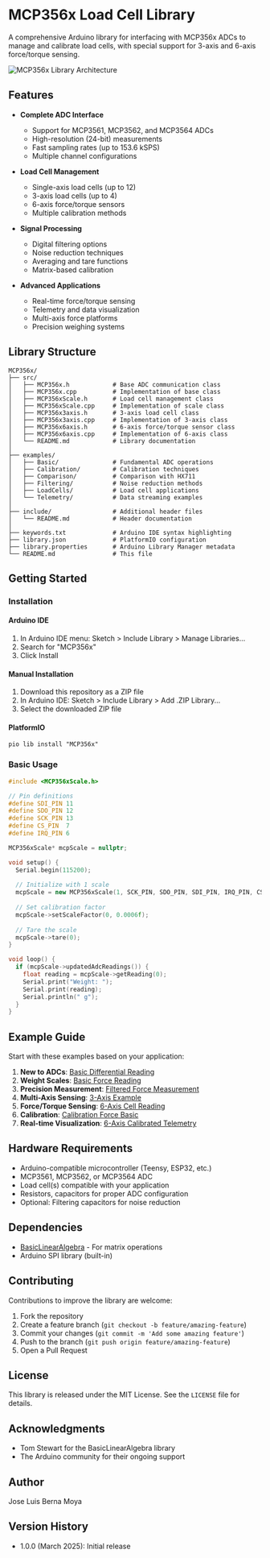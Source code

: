 # MCP356x Load Cell Library

A comprehensive Arduino library for interfacing with MCP356x ADCs to manage and calibrate load cells, with special support for 3-axis and 6-axis force/torque sensing.

![MCP356x Library Architecture](https://via.placeholder.com/800x400?text=MCP356x+Library+Architecture)

## Features

- **Complete ADC Interface**
  - Support for MCP3561, MCP3562, and MCP3564 ADCs
  - High-resolution (24-bit) measurements
  - Fast sampling rates (up to 153.6 kSPS)
  - Multiple channel configurations

- **Load Cell Management**
  - Single-axis load cells (up to 12)
  - 3-axis load cells (up to 4)
  - 6-axis force/torque sensors
  - Multiple calibration methods

- **Signal Processing**
  - Digital filtering options
  - Noise reduction techniques
  - Averaging and tare functions
  - Matrix-based calibration

- **Advanced Applications**
  - Real-time force/torque sensing
  - Telemetry and data visualization
  - Multi-axis force platforms
  - Precision weighing systems

## Library Structure

```
MCP356x/
├── src/
│   ├── MCP356x.h            # Base ADC communication class
│   ├── MCP356x.cpp          # Implementation of base class
│   ├── MCP356xScale.h       # Load cell management class
│   ├── MCP356xScale.cpp     # Implementation of scale class
│   ├── MCP356x3axis.h       # 3-axis load cell class
│   ├── MCP356x3axis.cpp     # Implementation of 3-axis class
│   ├── MCP356x6axis.h       # 6-axis force/torque sensor class
│   ├── MCP356x6axis.cpp     # Implementation of 6-axis class
│   └── README.md            # Library documentation
│
├── examples/
│   ├── Basic/               # Fundamental ADC operations
│   ├── Calibration/         # Calibration techniques
│   ├── Comparison/          # Comparison with HX711
│   ├── Filtering/           # Noise reduction methods
│   ├── LoadCells/           # Load cell applications
│   └── Telemetry/           # Data streaming examples
│
├── include/                 # Additional header files
│   └── README.md            # Header documentation
│
├── keywords.txt             # Arduino IDE syntax highlighting
├── library.json             # PlatformIO configuration
├── library.properties       # Arduino Library Manager metadata
└── README.md                # This file
```

## Getting Started

### Installation

#### Arduino IDE
1. In Arduino IDE menu: Sketch > Include Library > Manage Libraries...
2. Search for "MCP356x"
3. Click Install

#### Manual Installation
1. Download this repository as a ZIP file
2. In Arduino IDE: Sketch > Include Library > Add .ZIP Library...
3. Select the downloaded ZIP file

#### PlatformIO
```
pio lib install "MCP356x"
```

### Basic Usage

```cpp
#include <MCP356xScale.h>

// Pin definitions
#define SDI_PIN 11
#define SDO_PIN 12
#define SCK_PIN 13
#define CS_PIN  7
#define IRQ_PIN 6

MCP356xScale* mcpScale = nullptr;

void setup() {
  Serial.begin(115200);
  
  // Initialize with 1 scale
  mcpScale = new MCP356xScale(1, SCK_PIN, SDO_PIN, SDI_PIN, IRQ_PIN, CS_PIN);
  
  // Set calibration factor
  mcpScale->setScaleFactor(0, 0.0006f);
  
  // Tare the scale
  mcpScale->tare(0);
}

void loop() {
  if (mcpScale->updatedAdcReadings()) {
    float reading = mcpScale->getReading(0);
    Serial.print("Weight: ");
    Serial.print(reading);
    Serial.println(" g");
  }
}
```

## Example Guide

Start with these examples based on your application:

1. **New to ADCs**: [Basic Differential Reading](examples/Basic/mcp356x_basic_differential_reading.cpp)
2. **Weight Scales**: [Basic Force Reading](examples/LoadCells/mcp356x_basic_force_reading.cpp)
3. **Precision Measurement**: [Filtered Force Measurement](examples/LoadCells/mcp356x_filtered_force_measurement.cpp)
4. **Multi-Axis Sensing**: [3-Axis Example](examples/LoadCells/mcp356x_3axis_example.cpp)
5. **Force/Torque Sensing**: [6-Axis Cell Reading](examples/LoadCells/mcp356x_6axis_cell_reading.cpp)
6. **Calibration**: [Calibration Force Basic](examples/Calibration/mcp356x_calibration_force_basic.cpp)
7. **Real-time Visualization**: [6-Axis Calibrated Telemetry](examples/Telemetry/mcp356x_6axis_calibrated_telemetry.cpp)

## Hardware Requirements

- Arduino-compatible microcontroller (Teensy, ESP32, etc.)
- MCP3561, MCP3562, or MCP3564 ADC
- Load cell(s) compatible with your application
- Resistors, capacitors for proper ADC configuration
- Optional: Filtering capacitors for noise reduction


## Dependencies

- [BasicLinearAlgebra](https://github.com/tomstewart89/BasicLinearAlgebra) - For matrix operations
- Arduino SPI library (built-in)

## Contributing

Contributions to improve the library are welcome:

1. Fork the repository
2. Create a feature branch (`git checkout -b feature/amazing-feature`)
3. Commit your changes (`git commit -m 'Add some amazing feature'`)
4. Push to the branch (`git push origin feature/amazing-feature`)
5. Open a Pull Request

## License

This library is released under the MIT License. See the `LICENSE` file for details.

## Acknowledgments

- Tom Stewart for the BasicLinearAlgebra library
- The Arduino community for their ongoing support

## Author

Jose Luis Berna Moya

## Version History

- 1.0.0 (March 2025): Initial release